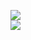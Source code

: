 [![](https://img.shields.io/badge/Made%20With-Github%20Spray-lightgrey.svg?style=for-the-badge&logo=github)](https://github.com/Annihil/github-spray#4806)  
[![](https://i.imgur.com/2DrTn0Z.gif)](https://github.com/Annihil/github-spray)